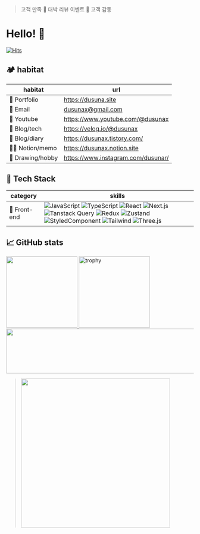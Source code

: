 > 고객 만족 💐 대박 리뷰 이벤트 💐 고객 감동 

# Hello! 👋 

[![Hits](https://hits.seeyoufarm.com/api/count/incr/badge.svg?url=https%3A%2F%2Fgithub.com%2Fdusunax&count_bg=%2379C83D&title_bg=%23555555&icon=&icon_color=%23E7E7E7&title=hits&edge_flat=true)](https://github.com/dusunax/)  

<!-- 
## 👩‍🌾 About Me

I'm a passionate Front-end developer with a love for creating elegant and efficient software solutions.  
With a background in JavaScript and its ecosystem, I thrive on building modern web applications using cutting-edge technologies.   

Previously studying art and web publishing, I can bring a unique perspective to creating visually appealing and user-friendly interfaces.   
My interests and skills lean more towards front-end development, web view, and design systems and 3D rendering.  

I thrive in collaborative environments, leveraging collective strengths to deliver high-quality results through focused efforts.  
Constantly exploring new frontiers, to blend aesthetics with functionality, pushing the boundaries of what's possible in web development👊
-->

## 🏕 habitat

| habitat | url |
|--|--|
| 🙏 Portfolio | https://dusuna.site |
| 📧 Email | dusunax@gmail.com |
| 🥕 Youtube | https://www.youtube.com/@dusunax |
| 🌱 Blog/tech | https://velog.io/@dusunax |
| 🌾 Blog/diary | https://dusunax.tistory.com/ |
| 👩‍🌾 Notion/memo | https://dusunax.notion.site |
| 🎨 Drawing/hobby | https://www.instagram.com/dusunar/ |

## 🪬 Tech Stack

| category | skills |
| ------------- | ------------------------- |
| 🐔 Front-end  | ![JavaScript](https://img.shields.io/badge/JavaScript-F7DF1E?style=flat-square&logo=JavaScript&logoColor=white) ![TypeScript](https://img.shields.io/badge/TypeScript-3178C6?style=flat-square&logo=TypeScript&logoColor=white) ![React](https://img.shields.io/badge/React-61DAFB?style=flat-square&logo=React&logoColor=white) ![Next.js](https://img.shields.io/badge/Next.js-000000?style=flat-square&logo=Next.js&logoColor=white) ![Tanstack Query](https://img.shields.io/badge/Tanstack%20Query-FF4154?style=flat-square&logo=reactquery&logoColor=white) ![Redux](https://img.shields.io/badge/Redux-764ABC?style=flat-square&logo=redux&logoColor=white) ![Zustand](https://img.shields.io/badge/Zustand-F3DF49?style=flat-square&logo=npm&logoColor=white) ![StyledComponent](https://img.shields.io/badge/Styled%20Components-DB7093?style=flat-square&logo=styledcomponents&logoColor=white) ![Tailwind](https://img.shields.io/badge/Tailwind%20CSS-06B6D4?style=flat-square&logo=tailwindcss&logoColor=white) ![Three.js](https://img.shields.io/badge/Three.js-000000?style=flat-square&logo=threedotjs&logoColor=white)   |

<!-- ## And also

| category | skills |
| ------------- | ------------------------- |
| 🐤 Back-end | ![Node.js](https://img.shields.io/badge/Node.js-339933?style=flat-square&logo=nodedotjs&logoColor=white) ![Nest.js](https://img.shields.io/badge/Nest.js-E0234E?style=flat-square&logo=nestjs&logoColor=white)|
| Others | Github, Docker, AWS, Agile Methodologies | -->

## 📈 GitHub stats

<!-- Status -->
<!-- ![dusunax's GitHub stats](https://github-readme-stats.vercel.app/api?username=dusunax&show_icons=true&bg_color=0,1A5D1A,F1C93B&title_color=FAE392&text_color=ffffff&border_color=1A5D1A) -->
<!-- ![Top Langs](https://github-readme-stats.vercel.app/api/top-langs/?username=dusunax&layout=compact&theme=dark) -->
<!-- <img src="https://server.dooboo.io/github-trophies/dusunax" style="width: 700px"/> -->
<!-- <img src="https://server.dooboo.io/github-stats-advanced/dusunax" style="width: 500px"/> -->

<a href="https://github.com/dusunax">
  <img width="auto" height="191px" 
    src="https://github-readme-stats.vercel.app/api?username=dusunax&show_icons=true&bg_color=0,1A5D1A,F1C93B&title_color=FAE392&text_color=ffffff&border_color=1A5D1A">
</a>
<a href="https://github.com/dusunax">
   <img  width="auto" height="191px" src="https://github-profile-trophy.vercel.app/?username=dusunax&theme=darkhub&row=2&column=4&no-frame=true" alt="trophy" />
</a>
<a href="https://github.com/devxb/gitanimals">
  <img src="https://render.gitanimals.org/lines/dusunax?pet-id=645189101749784288" width="1000" height="120">
</a>

> <a href="https://dusuna.site" target="_blank"><img src="https://github.com/dusunax/dusunax/assets/94776135/c0873861-93d1-400e-a03d-5d3849d9c3c8" width="400"></a><br>
